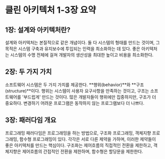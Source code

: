 # 클린 아키텍처 1-3장 요약

## 1장: 설계와 아키텍처란?

설계와 아키텍처는 본질적으로 같은 개념이다. 둘 다 시스템의 형태를 만드는 것이며, 그 목적은 시스템 구축과 유지보수에 투입되는 인력을 최소화하는 데 있다. 좋은 아키텍처는 시스템의 수명 전체에 걸쳐 개발자의 생산성을 최대한 높이고 비용을 최소화한다.

## 2장: 두 가지 가치

소프트웨어 시스템은 두 가지 가치를 제공한다. **행위(behavior)**와 **구조(structure)**이다. 행위는 시스템이 사용자 요구사항을 만족하는 것이고, 구조는 소프트웨어를 '부드럽게' 만드는 것이다. 많은 개발자들이 행위에만 집중하지만, 구조가 더 중요하다. 변경하기 어려운 프로그램은 동작하지 않는 프로그램보다 더 나쁘다.

## 3장: 패러다임 개요

프로그래밍 패러다임은 프로그래밍을 하는 방법으로, 구조화 프로그래밍, 객체지향 프로그래밍, 함수형 프로그래밍이 있다. 각각은 서로 다른 제약을 가하며, 이러한 제약들이 좋은 아키텍처를 만드는 핵심이다. 구조화는 제어흐름의 직접적인 전환을 제한하고, 객체지향은 제어흐름의 간접적인 전환을 제한하며, 함수형은 할당문을 제한한다.
